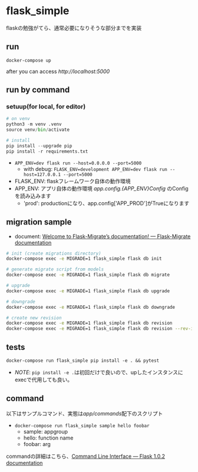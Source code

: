 # flask_simple

flaskの勉強がてら、通常必要になりそうな部分までを実装

## run

`docker-compose up`

after you can access *http://localhost:5000*

## run by command

### setuup(for local, for editor)

```py
# on venv
python3 -m venv .venv
source venv/bin/activate

# install
pip install --upgrade pip
pip install -r requirements.txt
```

- `APP_ENV=dev flask run --host=0.0.0.0 --port=5000`
  - with debug: `FLASK_ENV=development APP_ENV=dev flask run --host=127.0.0.1 --port=5000`
- FLASK_ENV: flaskフレームワーク自体の動作環境
- APP_ENV: アプリ自体の動作環境 *app.config.{APP_ENV}Config* のConfigを読み込みます
  - 'prod': productionになり、app.config['APP_PROD']がTrueになります

## migration sample

- document: [Welcome to Flask\-Migrate’s documentation\! — Flask\-Migrate documentation](https://flask-migrate.readthedocs.io/en/latest/#command-reference)

```bash
# init (create migrations directory)
docker-compose exec -e MIGRADE=1 flask_simple flask db init

# generate migrate script from models
docker-compose exec -e MIGRADE=1 flask_simple flask db migrate

# upgrade
docker-compose exec -e MIGRADE=1 flask_simple flask db upgrade

# downgrade
docker-compose exec -e MIGRADE=1 flask_simple flask db downgrade

# create new revision
docker-compose exec -e MIGRADE=1 flask_simple flask db revision
docker-compose exec -e MIGRADE=1 flask_simple flask db revision --rev-id 201903081537_createuser
```

## tests

`docker-compose run flask_simple pip install -e . && pytest`

- *NOTE*: `pip install -e .`は初回だけで良いので、upしたインスタンスにexecで代用しても良い。

## command

以下はサンプルコマンド、実態は*app/commands*配下のスクリプト

- `docker-compose run flask_simple sample hello foobar`
  - sample: appgroup
  - hello: function name
  - foobar: arg

commandの詳細はこちら、[Command Line Interface — Flask 1\.0\.2 documentation](http://flask.pocoo.org/docs/1.0/cli/#custom-commands)

